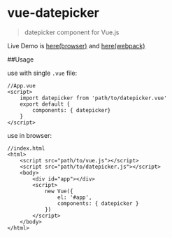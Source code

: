 # vue-datepicker

> datepicker component for Vue.js


Live Demo is [here(browser)](http://www.showonne.com/vue-datepicker/dist/browser/) and [here(webpack)](http://www.showonne.com/vue-datepicker/dist/webpack/)

##Usage

use with single `.vue` file:

    //App.vue
    <script>
        import datepicker from 'path/to/datepicker.vue'
        export default {
            components: { datepicker}
        }
    </script>

use in browser:

    //index.html
    <html>
        <script src="path/to/vue.js"></script>
        <script src="path/to/datepicker.js"></script>
        <body>
            <div id="app"></div>
            <script>
                new Vue({
                    el: '#app',
                    components: { datepicker }
                })
            </script>
        </body>
    </html>
